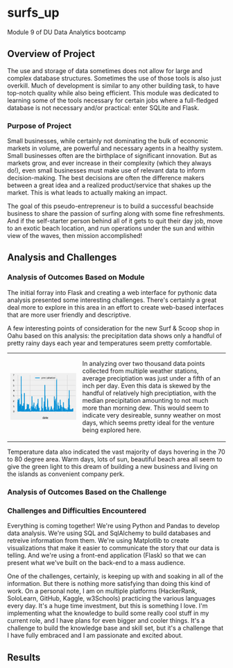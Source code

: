 # surfs_up
Module 9 of DU Data Analytics bootcamp

## Overview of Project
The use and storage of data sometimes does not allow for large and complex database structures. Sometimes the use of those tools is also just overkill. Much of development is similar to any other building task, to have top-notch quality while also being efficient. This module was dedicated to learning some of the tools necessary for certain jobs where a full-fledged database is not necessary and/or practical: enter SQLite and Flask.

### Purpose of Project
Small businesses, while certainly not dominating the bulk of economic markets in volume, are powerful and necessary agents in a healthy system. Small businesses often are the birthplace of significant innovation. But as markets grow, and ever increase in their complexity (which they always do!), even small businesses must make use of relevant data to inform decision-making. The best decisions are often the difference makers between a great idea and a realized product/service that shakes up the market. This is what leads to actually making an impact.

The goal of this pseudo-entrepreneur is to build a successful beachside business to share the passion of surfing along with some fine refreshments. And if the self-starter person behind all of it gets to quit their day job, move to an exotic beach location, and run operations under the sun and within view of the waves, then mission accomplished!

## Analysis and Challenges

### Analysis of Outcomes Based on Module
The initial forray into Flask and creating a web interface for pythonic data analysis presented some interesting challenges. There's certainly a great deal more to explore in this area in an effort to create web-based interfaces that are more user friendly and descriptive.

A few interesting points of consideration for the new Surf & Scoop shop in Oahu based on this analysis: the precipitation data shows only a handful of pretty rainy days each year and temperatures seem pretty comfortable. 

<table cellspacing="10">
<tr><td width=33%><p align="center">
  <img src="https://github.com/cb19weber/surfs_up/blob/main/analysis/annual_precip.png" />
</p></td>
<td><p>

In analyzing over two thousand data points collected from multiple weather stations, average preciptiation was just under a fifth of an inch per day. Even this data is skewed by the handful of relatively high preciptiation, with the median precipitation amounting to not much more than morning dew. This would seem to indicate very desireable, sunny weather on most days, which seems pretty ideal for the venture being explored here.</p></td></tr></table>

Temperature data also indicated the vast majority of days hovering in the 70 to 80 degree area. Warm days, lots of sun, beautiful beach area all seem to give the green light to this dream of building a new business and living on the islands as convenient company perk.


### Analysis of Outcomes Based on the Challenge


### Challenges and Difficulties Encountered
Everything is coming together! We're using Python and Pandas to develop data analysis. We're using SQL and SqlAlchemy to build databases and retreive information from them. We're using Matplotlib to create visualizations that make it easier to communicate the story that our data is telling. And we're using a front-end application (Flask) so that we can present what we've built on the back-end to a mass audience.

One of the challenges, certainly, is keeping up with and soaking in all of the information. But there is nothing more satisfying than doing this kind of work. On a personal note, I am on multiple platforms (HackerRank, SoloLearn, GitHub, Kaggle, w3Schools) practicing the various languages every day. It's a huge time investment, but this is something I love. I'm implementing what the knowledge to build some really cool stuff in my current role, and I have plans for even bigger and cooler things. It's a challenge to build the knowledge base and skill set, but it's a challenge that I have fully embraced and I am passionate and excited about.

## Results
